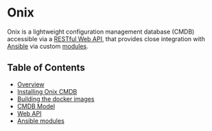 # Onix 

Onix is a lightweight configuration management database (CMDB) accessible via a [RESTful Web API](./docs/wapi.md), that provides close integration with [Ansible](https://www.ansible.com) via custom [modules](./docs/ansible.md).

<a name="toc"></a>
## Table of Contents

- [Overview](./docs/overview.md)
- [Installing Onix CMDB](./docs/installation.md)
- [Building the docker images](./docs/building_images.md)
- [CMDB Model](./docs/model.md)
- [Web API](./docs/wapi.md)
- [Ansible modules](./docs/ansible.md)


